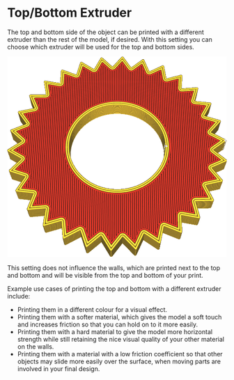Top/Bottom Extruder
====
The top and bottom side of the object can be printed with a different extruder than the rest of the model, if desired. With this setting you can choose which extruder will be used for the top and bottom sides.

<!--screenshot {
"image_path": "top_bottom_extruder_nr.png",
"models": [{"script": "gear_hollow.scad"}],
"camera_position": [40, -40, 110],
"settings": {"top_bottom_extruder_nr": 2},
"colour_scheme": "material_colour",
"colours": 32
}-->
![The top and bottom of this object are printed in red](../../../articles/images/top_bottom_extruder_nr.png)

This setting does not influence the walls, which are printed next to the top and bottom and will be visible from the top and bottom of your print.

Example use cases of printing the top and bottom with a different extruder include:
* Printing them in a different colour for a visual effect.
* Printing them with a softer material, which gives the model a soft touch and increases friction so that you can hold on to it more easily.
* Printing them with a hard material to give the model more horizontal strength while still retaining the nice visual quality of your other material on the walls.
* Printing them with a material with a low friction coefficient so that other objects may slide more easily over the surface, when moving parts are involved in your final design.